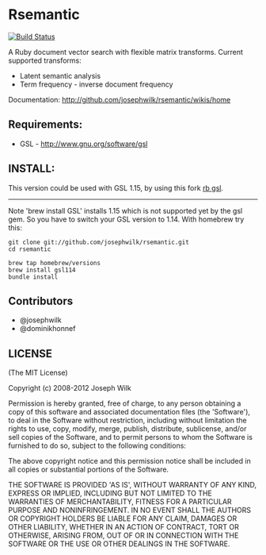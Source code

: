 # Rsemantic

[![Build Status](https://travis-ci.org/josephwilk/rsemantic.png?branch=master)](https://travis-ci.org/josephwilk/rsemantic)

A Ruby document vector search with flexible matrix transforms. Current supported transforms: 

* Latent semantic analysis
* Term frequency - inverse document frequency

Documentation: http://github.com/josephwilk/rsemantic/wikis/home

## Requirements:

* GSL - http://www.gnu.org/software/gsl

## INSTALL:

This version could be used with GSL 1.15, by using this fork [rb gsl](git://github.com/LeFnord/rb-gsl.git).

---

Note 'brew install GSL' installs 1.15 which is not supported yet by the gsl gem. So you have to switch your GSL version to 1.14.
With homebrew try this:

<pre><code>git clone git://github.com/josephwilk/rsemantic.git
cd rsemantic

brew tap homebrew/versions
brew install gsl114
bundle install</code></pre>

## Contributors
* @josephwilk
* @dominikhonnef

## LICENSE

(The MIT License)

Copyright (c) 2008-2012 Joseph Wilk

Permission is hereby granted, free of charge, to any person obtaining
a copy of this software and associated documentation files (the
'Software'), to deal in the Software without restriction, including
without limitation the rights to use, copy, modify, merge, publish,
distribute, sublicense, and/or sell copies of the Software, and to
permit persons to whom the Software is furnished to do so, subject to
the following conditions:

The above copyright notice and this permission notice shall be
included in all copies or substantial portions of the Software.

THE SOFTWARE IS PROVIDED 'AS IS', WITHOUT WARRANTY OF ANY KIND,
EXPRESS OR IMPLIED, INCLUDING BUT NOT LIMITED TO THE WARRANTIES OF
MERCHANTABILITY, FITNESS FOR A PARTICULAR PURPOSE AND NONINFRINGEMENT.
IN NO EVENT SHALL THE AUTHORS OR COPYRIGHT HOLDERS BE LIABLE FOR ANY
CLAIM, DAMAGES OR OTHER LIABILITY, WHETHER IN AN ACTION OF CONTRACT,
TORT OR OTHERWISE, ARISING FROM, OUT OF OR IN CONNECTION WITH THE
SOFTWARE OR THE USE OR OTHER DEALINGS IN THE SOFTWARE.


